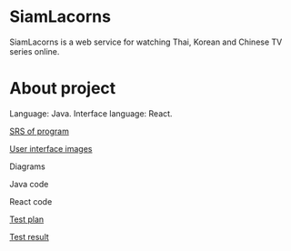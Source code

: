 # SiamLacorns
SiamLacorns is a web service for watching Thai, Korean and Chinese TV series online.

# About project
Language: Java.
Interface language: React.

[SRS of program](/Documentation/Requirements/SRS.md)

[User interface images](Documentation/Mockups)

Diagrams

Java code

React code

[Test plan](/Test-plan.md)

[Test result](/Test-results.md)


